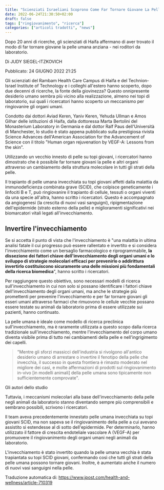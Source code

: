 ```yaml
---
title: "Scienziati Israeliani Scoprono Come Far Tornare Giovane La Pelle Umana Anziana"
date: 2022-06-24T21:30:50+02:00
draft: false
tags: ["ringiovanimento", "ricerca"]
categories: ["articoli tradotti", "news"]
---
```


Dopo 20 anni di ricerche, gli scienziati di Haifa affermano di aver trovato il modo di far tornare giovane la pelle umana anziana - nei roditori da laboratorio.

Di JUDY SIEGEL-ITZKOVICH

Pubblicato: 24 GIUGNO 2022 21:25

Gli scienziati del Rambam Health Care Campus di Haifa e del Technion-Israel Institute of Technology e i colleghi all'estero hanno scoperto, dopo due decenni di ricerche, la fonte della giovinezza? Questo onnipresente desiderio umano sembra più vicino alla realizzazione, almeno nei topi di laboratorio, sui quali i ricercatori hanno scoperto un meccanismo per ringiovanire gli organi umani. 

Condotto dai dottori Aviad Keren, Yaniv Keren, Yehuda Ullman e Amos Gilhar delle istituzioni di Haifa, dalla dottoressa Marta Bertolini del Monasterium Laboratory in Germania e dal dottor Ralf Paus dell'Università di Manchester, lo studio è stato appena pubblicato sulla prestigiosa rivista Science Advances dell'American Association for the Advancement of Science con il titolo "Human organ rejuvenation by VEGF-A: Lessons from the skin".  

Utilizzando un vecchio innesto di pelle su topi giovani, i ricercatori hanno dimostrato che è possibile far tornare giovani la pelle e altri organi attraverso un cambiamento della struttura molecolare in tutti gli strati della pelle.

Il trapianto di pelle umana invecchiata su topi giovani affetti dalla malattia da immunodeficienza combinata grave (SCID), che colpisce geneticamente i linfociti B e T, può ringiovanire il trapianto di cellule, tessuti o organi viventi da una specie all'altra, hanno scritto i ricercatori. Questo è accompagnato da angiogenesi (la crescita di nuovi vasi sanguigni), ripigmentazione dell'epidermide (strato esterno della pelle) e miglioramenti significativi nei biomarcatori vitali legati all'invecchiamento.

## Invertire l'invecchiamento

Se si accetta il punto di vista che l'invecchiamento è "una malattia in ultima analisi fatale il cui progresso può essere rallentato e invertito e si considera l'invecchiamento come un bersaglio farmacologico e riprogrammabile, **la dissezione dei fattori chiave dell'invecchiamento degli organi umani e lo sviluppo di strategie molecolari efficaci per prevenirlo o addirittura invertirlo costituiscono sicuramente una delle missioni più fondamentali della ricerca biomedica**", hanno scritto i ricercatori. 

Per raggiungere questo obiettivo, sono necessari modelli di ricerca sull'invecchiamento in cui non solo si possano identificare i fattori chiave dell'invecchiamento degli organi umani, ma anche le strategie più promettenti per prevenire l'invecchiamento e per far tornare giovani gli esseri umani attraverso farmaci che rimuovono le cellule vecchie possano essere testate su animali da laboratorio prima di essere utilizzate sui pazienti, hanno continuato. 

La pelle umana è ideale come modello di ricerca preclinica sull'invecchiamento, ma è raramente utilizzata a questo scopo dalla ricerca tradizionale sull'invecchiamento, mentre l'invecchiamento del corpo umano diventa visibile prima di tutto nei cambiamenti della pelle e nell'ingrigimento dei capelli. 

>"Mentre gli sforzi massicci dell'industria si rivolgono all'antico desiderio umano di arrestare o invertire il fenotipo della pelle che invecchia, il successo in questa frontiera è rimasto moderato nel migliore dei casi, e molte affermazioni di prodotti sul ringiovanimento in-vivo [in modelli animali] della pelle umana sono tipicamente non sufficientemente comprovate".

Gli autori dello studio

Tuttavia, i meccanismi molecolari alla base dell'invecchiamento della pelle negli animali da laboratorio stanno diventando sempre più comprensibili e sembrano possibili, scrivono i ricercatori. 

Il team aveva precedentemente innestato pelle umana invecchiata su topi giovani SCID, ma non sapeva se il ringiovanimento della pelle a cui avevano assistito si estendesse al di sotto dell'epidermide. Per determinarlo, hanno utilizzato il fattore di crescita endoteliale vascolare A (VEGF-A) per promuovere il ringiovanimento degli organi umani negli animali da laboratorio. 

L'invecchiamento è stato invertito quando la pelle umana vecchia è stata trapiantata su topi SCID giovani, confermando così che tutti gli strati della pelle umana possono tornare giovani. Inoltre, è aumentato anche il numero di nuovi vasi sanguigni nella pelle. 

Traduzione automatica di: https://www.jpost.com/health-and-wellness/article-710319
